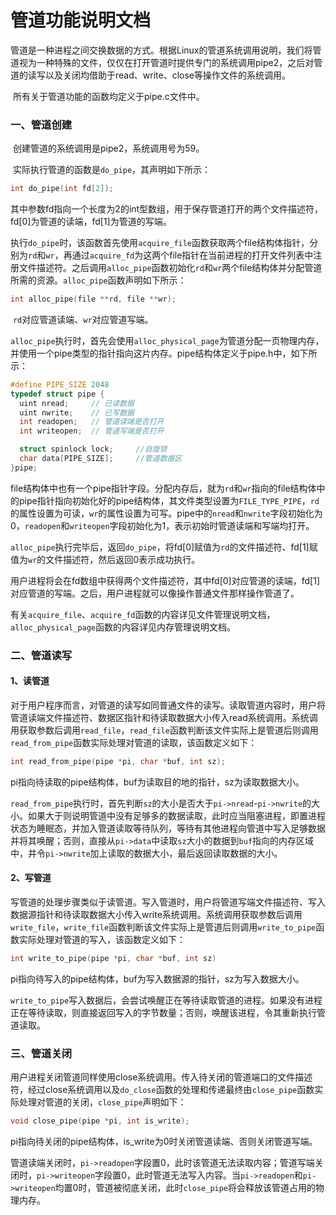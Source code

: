 # 管道功能说明文档

​		管道是一种进程之间交换数据的方式。根据Linux的管道系统调用说明，我们将管道视为一种特殊的文件，仅仅在打开管道时提供专门的系统调用pipe2，之后对管道的读写以及关闭均借助于read、write、close等操作文件的系统调用。

​		所有关于管道功能的函数均定义于pipe.c文件中。



### 一、管道创建

​		创建管道的系统调用是pipe2，系统调用号为59。

​		实际执行管道的函数是`do_pipe`，其声明如下所示：

```c
int do_pipe(int fd[2]);
```

​		其中参数fd指向一个长度为2的int型数组，用于保存管道打开的两个文件描述符，fd[0]为管道的读端，fd[1]为管道的写端。

​		执行`do_pipe`时，该函数首先使用`acquire_file`函数获取两个file结构体指针，分别为`rd`和`wr`，再通过`acquire_fd`为这两个file指针在当前进程的打开文件列表中注册文件描述符。之后调用`alloc_pipe`函数初始化`rd`和`wr`两个file结构体并分配管道所需的资源。`alloc_pipe`函数声明如下所示：

```c
int alloc_pipe(file **rd, file **wr);
```

​		`rd`对应管道读端、`wr`对应管道写端。

​		`alloc_pipe`执行时，首先会使用`alloc_physical_page`为管道分配一页物理内存，并使用一个pipe类型的指针指向这片内存。pipe结构体定义于pipe.h中，如下所示：

```c
#define PIPE_SIZE 2048
typedef struct pipe {
  uint nread;     // 已读数据
  uint nwrite;    // 已写数据
  int readopen;   // 管道读端是否打开
  int writeopen;  // 管道写端是否打开

  struct spinlock lock;		//自旋锁
  char data[PIPE_SIZE];		//管道数据区
}pipe;
```

​		file结构体中也有一个pipe指针字段。分配内存后，就为`rd`和`wr`指向的file结构体中的pipe指针指向初始化好的pipe结构体，其文件类型设置为`FILE_TYPE_PIPE`，`rd`的属性设置为可读，`wr`的属性设置为可写。pipe中的`nread`和`nwrite`字段初始化为0，`readopen`和`writeopen`字段初始化为1，表示初始时管道读端和写端均打开。

​		`alloc_pipe`执行完毕后，返回`do_pipe`，将fd[0]赋值为`rd`的文件描述符、fd[1]赋值为`wr`的文件描述符，然后返回0表示成功执行。

​		用户进程将会在fd数组中获得两个文件描述符，其中fd[0]对应管道的读端，fd[1]对应管道的写端。之后，用户进程就可以像操作普通文件那样操作管道了。

​		有关`acquire_file`、`acquire_fd`函数的内容详见文件管理说明文档，`alloc_physical_page`函数的内容详见内存管理说明文档。



### 二、管道读写

#### 1、读管道

​		对于用户程序而言，对管道的读写如同普通文件的读写。读取管道内容时，用户将管道读端文件描述符、数据区指针和待读取数据大小传入read系统调用。系统调用获取参数后调用`read_file`，`read_file`函数判断该文件实际上是管道后则调用`read_from_pipe`函数实际处理对管道的读取，该函数定义如下：

```c
int read_from_pipe(pipe *pi, char *buf, int sz);
```

​		pi指向待读取的pipe结构体，buf为读取目的地的指针，sz为读取数据大小。

​		`read_from_pipe`执行时，首先判断`sz`的大小是否大于`pi->nread`-`pi->nwrite`的大小。如果大于则说明管道中没有足够多的数据读取，此时应当阻塞进程，即置进程状态为睡眠态，并加入管道读取等待队列，等待有其他进程向管道中写入足够数据并将其唤醒；否则，直接从`pi->data`中读取`sz`大小的数据到`buf`指向的内存区域中，并令`pi->nwrite`加上读取的数据大小，最后返回读取数据的大小。

#### 2、写管道

​		写管道的处理步骤类似于读管道。写入管道时，用户将管道写端文件描述符、写入数据源指针和待读取数据大小传入write系统调用。系统调用获取参数后调用`write_file`，`write_file`函数判断该文件实际上是管道后则调用`write_to_pipe`函数实际处理对管道的写入，该函数定义如下：

```c
int write_to_pipe(pipe *pi, char *buf, int sz)
```

​		pi指向待写入的pipe结构体，buf为写入数据源的指针，sz为写入数据大小。

​		`write_to_pipe`写入数据后，会尝试唤醒正在等待读取管道的进程。如果没有进程正在等待读取，则直接返回写入的字节数量；否则，唤醒该进程，令其重新执行管道读取。




### 三、管道关闭

​		用户进程关闭管道同样使用close系统调用。传入待关闭的管道端口的文件描述符，经过close系统调用以及`do_close`函数的处理和传递最终由`close_pipe`函数实际处理对管道的关闭，`close_pipe`声明如下：

```c
void close_pipe(pipe *pi, int is_write);
```

​		pi指向待关闭的pipe结构体，is_write为0时关闭管道读端、否则关闭管道写端。

​		管道读端关闭时，`pi->readopen`字段置0，此时该管道无法读取内容；管道写端关闭时，`pi->writeopen`字段置0，此时管道无法写入内容。当`pi->readopen`和`pi->writeopen`均置0时，管道被彻底关闭，此时`close_pipe`将会释放该管道占用的物理内存。